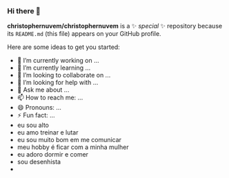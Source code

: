 ### Hi there 👋


**christophernuvem/christophernuvem** is a ✨ _special_ ✨ repository because its `README.md` (this file) appears on your GitHub profile.

Here are some ideas to get you started:

- 🔭 I’m currently working on ...
- 🌱 I’m currently learning ...
- 👯 I’m looking to collaborate on ...
- 🤔 I’m looking for help with ...
- 💬 Ask me about ...
- 📫 How to reach me: ...
- 😄 Pronouns: ...
- ⚡ Fun fact: ...
- eu sou alto
- eu amo treinar e lutar
- eu sou muito bom em me comunicar
- meu hobby é ficar com a minha mulher
- eu adoro dormir e comer
- sou desenhista
- 

